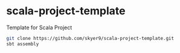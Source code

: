 # scala-project-template

Template for Scala Project

```sh
git clone https://github.com/skyer9/scala-project-template.git
sbt assembly
```
